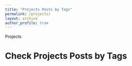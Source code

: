 ```yaml
---
title: "Projects Posts by Tags"
permalink: /projects/
layout: archive
author_profile: true
---
```


Projects
# Check Projects Posts by Tags
